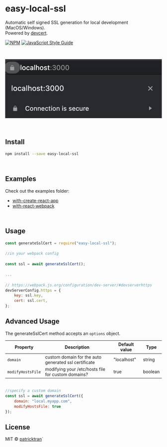# easy-local-ssl

Automatic self signed SSL generation for local development (MacOS/Windows).  
Powered by [devcert](https://www.npmjs.com/package/devcert).

[![NPM](https://img.shields.io/npm/v/easy-local-ssl.svg)](https://www.npmjs.com/package/easy-local-ssl) [![JavaScript Style Guide](https://img.shields.io/badge/code_style-standard-brightgreen.svg)](https://standardjs.com)

<br />

![screenshot](/easy-local-ssl.png?raw=true)

<br />

## Install

```bash
npm install --save easy-local-ssl
```

<br />

## Examples

Check out the examples folder:

- [with-create-react-app](https://github.com/patricktran/easy-local-ssl/tree/main/examples/with-create-react-app)
- [with-react-webpack](https://github.com/patricktran/easy-local-ssl/tree/main/examples/with-react-webpack)

<br />

## Usage

```js
const generateSslCert = require("easy-local-ssl");

//in your webpack config

const ssl = await generateSslCert();

...

// https://webpack.js.org/configuration/dev-server/#devserverhttps
devServerConfig.https = {
    key: ssl.key,
    cert: ssl.cert,
};

```

## Advanced Usage

The generateSslCert method accepts an `options` object.

| Property          | Description                                          | Default value | Type    |
| ----------------- | ---------------------------------------------------- | ------------- | ------- |
| `domain`          | custom domain for the auto generated ssl certificate | "localhost"   | string  |
| `modifyHostsFile` | modifying your /etc/hosts file for custom domains?   | true          | boolean |

```js

//specify a custom domain
const ssl = await generateSslCert({
    domain: "local.myapp.com",
    modifyHostsFile: true
});
```

## License

MIT © [patricktran](https://github.com/patricktran)`
